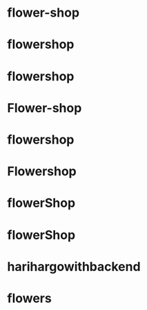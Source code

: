 # flower-shop
# flowershop
# flowershop
# Flower-shop
# flowershop
# Flowershop
# flowerShop
# flowerShop
# harihargowithbackend
# flowers
